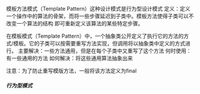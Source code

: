 模板方法模式（Template Pattern）这种设计模式是行为型设计模式
定义：定义一个操作中的算法的骨架，而将一些步骤延迟到子类中。模板方法使得子类可以不改变一个算法的结构
即可重新定义该算法的某些特定步骤。

在模板模式（Template Pattern）中，一个抽象类公开定义了执行它的方法的方式/模板。它的子类可以按需要重写方法实现，但调用将以抽象类中定义的方式进行。
主要解决：一些方法通用，但是在每个子类中又重写了这个方法
何时使用：有一些通用的方法
如何解决：将这些通用算法抽象出来

注意：为了防止重写模版方法，一般将该方法定义为final

##### 行为型模式